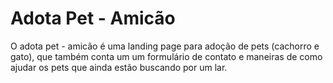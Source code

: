 # Adota Pet - Amicão

O adota pet - amicão é uma landing page para adoção de pets (cachorro e gato), que também conta um um formulário de contato e maneiras de como ajudar os pets que ainda estão buscando por um lar.